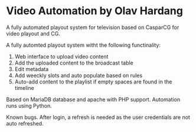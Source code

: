 # Video Automation by Olav Hardang

A fully automated playout system for television based on CasparCG for video playout and CG.

A fully automted playout system witht the following functinality:
1. Web interface to upload video content
2. Add the uploaded content to the broadcast table
3. Edit metadata
4. Add weeckly slots and auto populate based on rules
5. Auto-add content to the playlist if empty spaces are found in the timeline

Based on MariaDB database and apache with PHP support.
Automation runs using Python.

Known bugs.
After login, a refresh is needed as the user credentials are not auto refreshed.
